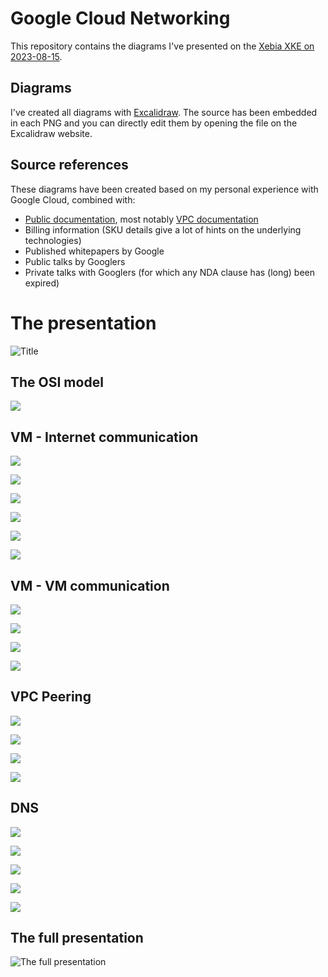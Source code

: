 # Google Cloud Networking

This repository contains the diagrams I've presented on the [Xebia XKE on 2023-08-15](https://xke.xebia.com/event/9qCwSiK5qHAQhYepFZkb/5Ycms9OVASi3fM4DChhM/gcp-networking-for-dummies).

## Diagrams

I've created all diagrams with [Excalidraw](https://excalidraw.com/).
The source has been embedded in each PNG and you can directly edit them by opening the file on the Excalidraw website.

## Source references

These diagrams have been created based on my personal experience with Google Cloud, combined with:

* [Public documentation](https://cloud.google.com/docs), most notably [VPC documentation](https://cloud.google.com/vpc/docs)
* Billing information (SKU details give a lot of hints on the underlying technologies)
* Published whitepapers by Google
* Public talks by Googlers
* Private talks with Googlers (for which any NDA clause has (long) been expired)

# The presentation

![](./images/01-title.png "Title")

## The OSI model

![](./images/02-osi-layers.png "")

## VM - Internet communication

![](./images/10-internet-vm.png "")

![](./images/11-internet-vm.png "")

![](./images/12-internet-vm.png "")

![](./images/15-internet-vm.png "")

![](./images/16-internet-vm.png "")

![](./images/17-internet-vm.png "")

## VM - VM communication

![](./images/20-vm-vm.png "")

![](./images/21-vm-vm.png "")

![](./images/22-vm-vm.png "")

![](./images/23-vm-vm.png "")

## VPC Peering

![](./images/30-peering.png "")

![](./images/31-peering.png "")

![](./images/32-peering.png "")

![](./images/33-peering.png "")

## DNS

![](./images/40-vpn.png "")

![](./images/41-vpn.png "")

![](./images/50-dns.png "")

![](./images/51-dns.png "")

![](./images/52-dns.png "")

## The full presentation

![](./images/00-all.png "The full presentation")
